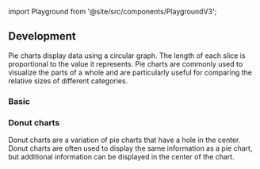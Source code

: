 import Playground from '@site/src/components/PlaygroundV3';

## Development

Pie charts display data using a circular graph. The length of each slice is proportional to the value it represents. Pie charts are commonly used to visualize the parts of a whole and are particularly useful for comparing the relative sizes of different categories.

### Basic

<Playground
height="40rem"
name="echarts-pie"
noMargin
examplesByName>
</Playground>

### Donut charts

Donut charts are a variation of pie charts that have a hole in the center. Donut charts are often used to display the same information as a pie chart, but additional information can be displayed in the center of the chart.

<Playground
height="40rem"
name="echarts-circle"
noMargin
examplesByName>
</Playground>

